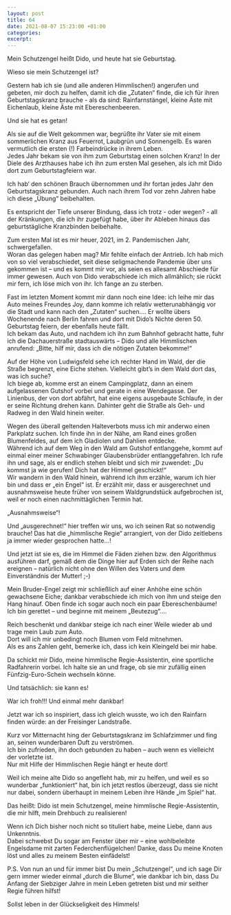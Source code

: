 ```yaml
---
layout: post
title: 64
date: 2021-08-07 15:23:00 +01:00
categories: 
excerpt: 
---
```


Mein Schutzengel heißt Dido, und heute hat sie Geburtstag.

Wieso sie mein Schutzengel ist?

Gestern hab ich sie (und alle anderen Himmlischen!) angerufen und gebeten, mir doch zu helfen, damit ich die „Zutaten“ finde, die ich für ihren Geburtstagskranz brauche - als da sind: Rainfarnstängel, kleine Äste mit Eichenlaub, kleine Äste mit Ebereschenbeeren.

Und sie hat es getan!

Als sie auf die Welt gekommen war, begrüßte ihr Vater sie mit einem sommerlichen Kranz aus Feuerrot,  Laubgrün und Sonnengelb. Es waren vermutlich die ersten (!) Farbeindrücke in ihrem Leben.\
Jedes Jahr bekam sie von ihm zum Geburtstag einen solchen Kranz! In der Diele des Arzthauses habe ich ihn zum ersten Mal gesehen, als ich mit Dido dort zum Geburtstagfeiern war.

Ich hab‘ den schönen Brauch übernommen und ihr fortan jedes Jahr den Geburtstagskranz gebunden. Auch nach ihrem Tod vor zehn Jahren habe ich diese „Übung“ beibehalten.

Es entspricht der Tiefe unserer Bindung, dass ich trotz - oder wegen? - all der Kränkungen, die ich ihr zugefügt habe, über ihr Ableben hinaus das geburtstägliche Kranzbinden beibehalte.

Zum ersten Mal ist es mir heuer, 2021, im 2. Pandemischen Jahr, schwergefallen.\
Woran das gelegen haben mag? Mir fehlte einfach der Antrieb. Ich hab mich von so viel verabschiedet, seit diese seligmachende Pandemie über uns gekommen ist – und es kommt mir vor, als seien es allesamt Abschiede für immer gewesen. Auch von Dido verabschiede ich mich allmählich; sie rückt mir fern, ich löse mich von ihr. Ich fange an zu sterben.

Fast im letzten Moment kommt mir dann noch eine Idee: ich leihe mir das Auto meines Freundes Joy, dann komme ich relativ wetterunabhängig vor die Stadt und kann nach den „Zutaten“ suchen…. Er wollte übers Wochenende nach Berlin fahren und dort mit Dido’s Nichte deren 50. Geburtstag feiern, der ebenfalls heute fällt.\
Ich bekam das Auto, und nachdem ich ihn zum Bahnhof gebracht hatte, fuhr ich die Dachauerstraße stadtauswärts – Dido und alle Himmlischen anrufend: „Bitte, hilf mir, dass ich die nötigen Zutaten bekomme!“

Auf der Höhe von Ludwigsfeld sehe ich rechter Hand im Wald, der die Straße begrenzt, eine Eiche stehen. Vielleicht gibt’s in dem Wald dort das, was ich suche?\
Ich biege ab, komme erst an einem Campingplatz, dann an einem aufgelassenen Gutshof vorbei und gerate in eine Wendegasse. Der Linienbus, der von dort abfährt,  hat eine eigens ausgebaute Schlaufe, in der er seine Richtung drehen kann. Dahinter geht die Straße als Geh- und Radweg in den Wald hinein weiter.

Wegen des überall geltenden Halteverbots muss ich mir anderwo einen Parkplatz suchen. Ich finde ihn in der Nähe, am Rand eines großen Blumenfeldes, auf dem ich Gladiolen und Dahlien entdecke.\
Während ich auf dem Weg in den Wald am Gutshof entlanggehe, kommt auf einmal einer meiner Schwabinger Glaubensbrüder entlanggefahren. Ich rufe ihn und sage, als er endlich stehen bleibt und sich mir zuwendet: „Du kommst ja wie gerufen! Dich hat der Himmel geschickt!“\
Wir wandern in den Wald hinein, während ich ihm erzähle, warum ich hier bin und dass er „ein Engel“ ist. Er erzählt mir, dass er ausgerechnet und ausnahmsweise heute früher von seinem Waldgrundstück aufgebrochen ist, weil er noch einen nachmittäglichen Termin hat.

„Ausnahmsweise“!

Und „ausgerechnet!“ hier treffen wir uns, wo ich seinen Rat so notwendig brauche! Das hat die „himmlische Regie“ arrangiert, von der Dido zeitlebens ja immer wieder gesprochen hatte…!

Und jetzt ist sie es, die im Himmel die Fäden ziehen bzw. den Algorithmus ausführen darf, gemäß dem die Dinge hier auf Erden sich der Reihe nach ereignen – natürlich nicht ohne den Willen des Vaters und dem Einverständnis der Mutter! ;-)

Mein Bruder-Engel zeigt mir schließlich auf einer Anhöhe eine schön gewachsene Eiche; dankbar verabschiede ich mich von ihm und steige den Hang hinauf. Oben finde ich sogar auch noch ein paar Ebereschenbäume!\
Ich bin gerettet – und beginne mit meinem „Beutezug“….

Reich beschenkt und dankbar steige ich nach einer Weile wieder ab und trage mein Laub zum Auto.\
Dort will ich mir unbedingt noch Blumen vom Feld mitnehmen.\
Als es ans Zahlen geht, bemerke ich, dass ich kein Kleingeld bei mir habe.

Da schickt mir Dido, meine himmlische Regie-Assistentin, eine sportliche Radfahrerin vorbei. Ich halte sie an und frage, ob sie mir zufällig einen Fünfzig-Euro-Schein wechseln könne.

Und tatsächlich: sie kann es!

War ich froh!!! Und einmal mehr dankbar!

Jetzt war ich so inspiriert, dass ich gleich wusste, wo ich den Rainfarn finden würde: an der Freisinger Landstraße.

Kurz vor Mitternacht hing der Geburtstagskranz im Schlafzimmer und fing an, seinen wunderbaren Duft zu verströmen.\
Ich bin zufrieden, ihn doch gebunden zu haben – auch wenn es vielleicht der vorletzte ist.\
Nur mit Hilfe der Himmlischen Regie hängt er heute dort!

Weil ich meine alte Dido so angefleht hab, mir zu helfen, und weil es so wunderbar „funktioniert“ hat, bin ich jetzt restlos überzeugt, dass sie nicht nur dabei, sondern überhaupt in meinem Leben ihre Hände „im Spiel“ hat.

Das heißt: Dido ist mein Schutzengel, meine himmlische Regie-Assistentin, die mir hilft, mein Drehbuch zu realisieren!

Wenn ich Dich bisher noch nicht so tituliert habe, meine Liebe, dann aus Unkenntnis.\
Dabei schwebst Du sogar am Fenster über mir – eine wohlbeleibte Engelsdame mit zarten Federchenflügelchen! Danke, dass Du meine Knoten löst und alles zu meinem Besten einfädelst!

P.S. Von nun an und für immer bist Du mein „Schutzengel“, und ich sage Dir gern immer wieder einmal „durch die Blume“, wie dankbar ich bin, dass Du Anfang der Siebziger Jahre in mein Leben getreten bist und mir seither Regie führen hilfst!

Sollst leben in der Glückseligkeit des Himmels!
